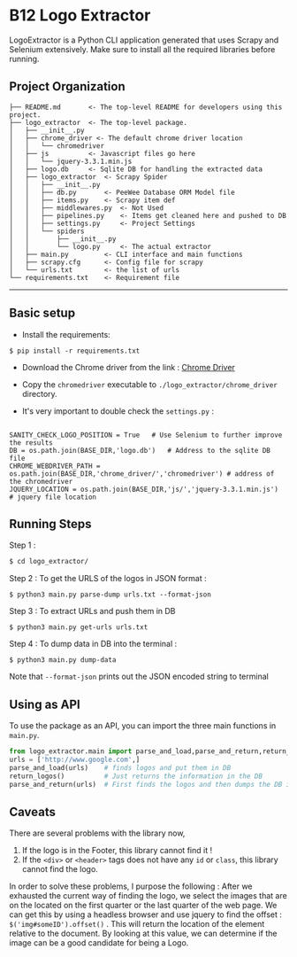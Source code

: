 # B12 Logo Extractor


LogoExtractor is a Python CLI application generated that uses Scrapy and Selenium extensively. 
Make sure to install all the required libraries before running.  

Project Organization
------------
    ├── README.md       <- The top-level README for developers using this project.
    ├── logo_extractor  <- The top-level package.
    │   ├── __init__.py 
    │   ├── chrome_driver <- The default chrome driver location
    │   │   └── chromedriver
    │   ├── js          <- Javascript files go here
    │   │   └── jquery-3.3.1.min.js
    │   ├── logo.db     <- Sqlite DB for handling the extracted data    
    │   ├── logo_extractor  <- Scrapy Spider
    │   │   ├── __init__.py
    │   │   ├── db.py       <- PeeWee Database ORM Model file
    │   │   ├── items.py    <- Scrapy item def
    │   │   ├── middlewares.py  <- Not Used 
    │   │   ├── pipelines.py    <- Items get cleaned here and pushed to DB
    │   │   ├── settings.py     <- Project Settings
    │   │   └── spiders     
    │   │       ├── __init__.py
    │   │       └── logo.py     <- The actual extractor
    │   ├── main.py         <- CLI interface and main functions
    │   ├── scrapy.cfg      <- Config file for scrapy   
    │   └── urls.txt        <- the list of urls 
    └── requirements.txt    <- Requirement file
   
--------



## Basic setup

- Install the requirements:
```
$ pip install -r requirements.txt
```

- Download the Chrome driver from the link : 
[Chrome Driver](https://chromedriver.storage.googleapis.com/index.html?path=2.45/)
- Copy the `chromedriver` executable to `./logo_extractor/chrome_driver` directory.    

- It's very important to double check the `settings.py` : 
```

SANITY_CHECK_LOGO_POSITION = True   # Use Selenium to further improve the results
DB = os.path.join(BASE_DIR,'logo.db')   # Address to the sqlite DB file    
CHROME_WEBDRIVER_PATH = os.path.join(BASE_DIR,'chrome_driver/','chromedriver') # address of the chromedriver
JQUERY_LOCATION = os.path.join(BASE_DIR,'js/','jquery-3.3.1.min.js')  # jquery file location

```

## Running Steps
 Step 1 : 
 ```bash
$ cd logo_extractor/
```  

 Step 2 : To get the URLS of the logos in JSON format :
```
$ python3 main.py parse-dump urls.txt --format-json
```

 Step 3 : To extract URLs and push them in DB
```
$ python3 main.py get-urls urls.txt
```

 Step 4 : To dump data in DB into the terminal :  
```
$ python3 main.py dump-data
```
Note that `--format-json` prints out the JSON encoded string to terminal


## Using as API

To use the package as an API, you can import the three main functions in `main.py`. 

```python
from logo_extractor.main import parse_and_load,parse_and_return,return_logos
urls = ['http://www.google.com',]
parse_and_load(urls)    # finds logos and put them in DB
return_logos()          # Just returns the information in the DB
parse_and_return(urls)  # First finds the logos and then dumps the DB into a list of tuples
```

## Caveats
There are several problems with the library now, 

1. If the logo is in the Footer, this library cannot find it ! 
2. If the `<div>` or `<header>` tags does not have any `id` or `class`, this library cannot find the logo. 


In order to solve these problems, I purpose the following : 
After we exhausted the current way of finding the logo, we select the images that are on the located on the first quarter or the last 
quarter of the web page. We can get this by using a headless browser and use jquery to find the offset :  
``$('img#someID').offset()`` . This will return the location of the element relative to the document.
By looking at this value, we can determine if the image can be a good candidate for being a Logo. 
 